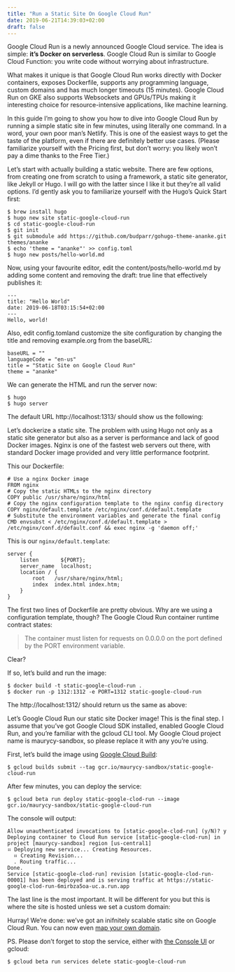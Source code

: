 ```yaml
---
title: "Run a Static Site On Google Cloud Run"
date: 2019-06-21T14:39:03+02:00
draft: false
---
```


Google Cloud Run is a newly announced Google Cloud service. The idea is simple: **it’s Docker on serverless**. Google Cloud Run is similar to Google Cloud Function: you write code without worrying about infrastructure.

What makes it unique is that Google Cloud Run works directly with Docker containers, exposes Dockerfile, supports any programming language, custom domains and has much longer timeouts (15 minutes). Google Cloud Run on GKE also supports Websockets and GPUs/TPUs making it interesting choice for resource-intensive applications, like machine learning.

In this guide I’m going to show you how to dive into Google Cloud Run by running a simple static site in few minutes, using literally one command. In a word, your own poor man’s Netlify. This is one of the easiest ways to get the taste of the platform, even if there are definitely better use cases. (Please familiarize yourself with the Pricing first, but don’t worry: you likely won’t pay a dime thanks to the Free Tier.)


Let’s start with actually building a static website. There are few options, from creating one from scratch to using a framework, a static site generator, like Jekyll or Hugo. I will go with the latter since I like it but they’re all valid options. I’d gently ask you to familiarize yourself with the Hugo’s Quick Start first:

```
$ brew install hugo
$ hugo new site static-google-cloud-run
$ cd static-google-cloud-run
$ git init
$ git submodule add https://github.com/budparr/gohugo-theme-ananke.git themes/ananke
$ echo 'theme = "ananke"' >> config.toml
$ hugo new posts/hello-world.md
```

Now, using your favourite editor, edit the content/posts/hello-world.md by adding some content and removing the draft: true line that effectively publishes it:

```
---
title: "Hello World"
date: 2019-06-18T03:15:54+02:00
---
Hello, world!
```

Also, edit config.tomland customize the site configuration by changing the title and removing example.org from the baseURL:

```
baseURL = ""
languageCode = "en-us"
title = "Static Site on Google Cloud Run"
theme = "ananke"
```

We can generate the HTML and run the server now:

```
$ hugo
$ hugo server
```

The default URL http://localhost:1313/ should show us the following:

Let’s dockerize a static site. The problem with using Hugo not only as a static site generator but also as a server is performance and lack of good Docker images. Nginx is one of the fastest web servers out there, with standard Docker image provided and very little performance footprint.

This our Dockerfile:

```
# Use a nginx Docker image
FROM nginx
# Copy the static HTMLs to the nginx directory
COPY public /usr/share/nginx/html
# Copy the nginx configuration template to the nginx config directory
COPY nginx/default.template /etc/nginx/conf.d/default.template
# Substitute the environment variables and generate the final config
CMD envsubst < /etc/nginx/conf.d/default.template > /etc/nginx/conf.d/default.conf && exec nginx -g 'daemon off;'
```

This is our `nginx/default.template`:

```
server {
    listen       ${PORT};
    server_name  localhost;
    location / {
        root   /usr/share/nginx/html;
        index  index.html index.htm;
    }
}
```

The first two lines of Dockerfile are pretty obvious. Why are we using a configuration template, though? The Google Cloud Run container runtime contract states:

> The container must listen for requests on 0.0.0.0 on the port defined by the PORT environment variable.

Clear?

If so, let’s build and run the image:

```
$ docker build -t static-google-cloud-run .
$ docker run -p 1312:1312 -e PORT=1312 static-google-cloud-run
```

The http://localhost:1312/ should return us the same as above:

Let’s Google Cloud Run our static site Docker image! This is the final step. I assume that you’ve got Google Cloud SDK installed, enabled Google Cloud Run, and you’re familiar with the gcloud CLI tool. My Google Cloud project name is maurycy-sandbox, so please replace it with any you’re using.

First, let’s build the image using [Google Cloud Build](https://cloud.google.com/cloud-build/):

```
$ gcloud builds submit --tag gcr.io/maurycy-sandbox/static-google-cloud-run
```

After few minutes, you can deploy the service:

```
$ gcloud beta run deploy static-google-clod-run --image gcr.io/maurycy-sandbox/static-google-cloud-run
```

The console will output:

```
Allow unauthenticated invocations to [static-google-clod-run] (y/N)? y
Deploying container to Cloud Run service [static-google-clod-run] in project [maurycy-sandbox] region [us-central1]
⠶ Deploying new service... Creating Resources.
  ⠶ Creating Revision...
  . Routing traffic...
Done.
Service [static-google-clod-run] revision [static-google-clod-run-00001] has been deployed and is serving traffic at https://static-google-clod-run-6mirbza5oa-uc.a.run.app
```

The last line is the most important. It will be different for you but this is where the site is hosted unless we set a custom domain:

Hurray! We’re done: we’ve got an inifnitely scalable static site on Google Cloud Run. You can now even [map your own domain](https://cloud.google.com/run/docs/mapping-custom-domains).

PS. Please don’t forget to stop the service, either with [the Console UI](https://console.cloud.google.com/run) or gcloud:

```
$ gcloud beta run services delete static-google-cloud-run
```
